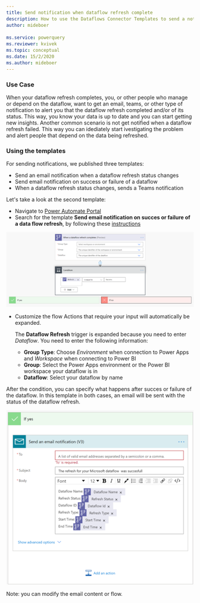 ```yaml
---
title: Send notification when dataflow refresh complete
description: How to use the Dataflows Connector Templates to send a notification when a dataflow refresh completes
author: mideboer

ms.service: powerquery
ms.reviewer: kvivek
ms.topic: conceptual
ms.date: 15/2/2020
ms.author: mideboer
---
```


### Use Case
When your dataflow refresh completes, you, or other people who manage or depend on the dataflow, want to get an email, teams, or other type of notification to alert you that the dataflow refresh completed and/or of its status. This way, you know your data is up to date and you can start getting new insights. Another common scenario is not get notified when a dataflow refresh failed. This way you can idediately start ivestigating the problem and alert people that depend on the data being refreshed.

### Using the templates
For sending notifications, we published three templates:
* Send an email notification when a dataflow refresh status changes
* Send email notification on success or failure of a dataflow
* When a dataflow refresh status changes, sends a Teams notification

Let's take a look at the second template:
* Navigate to [Power Automate Portal](https://flow.microsoft.com)
* Search for the template **Send email notification on succes or failure of a data flow refresh**, by following these [instructions](https://docs.microsoft.com/power-automate/get-started-logic-template)

![An example of folder structure](media/emailyesyno.PNG)

* Customize the flow
    Actions that require your input will automatically be expanded.

   The **Dataflow Refresh** trigger is expanded because you need to enter *Dataflow*. You need to enter the following information:
    * **Group Type**: Choose *Environment* when connection to Power Apps and *Workspace* when connecting to Power BI
    * **Group**: Select the Power Apps environment or the Power BI workspace your dataflow is in
    * **Dataflow**: Select your dataflow by name

After the condition, you can specify what happens after succes or failure of the dataflow. In this template in both cases, an email will be sent with the status of the dataflow refresh.

![An example of folder structure](media/isyes.PNG)

Note: you can modify the email content or flow.